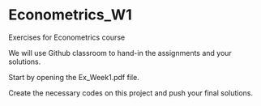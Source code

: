 # Econometrics_W1
Exercises for Econometrics course

We will use Github classroom to hand-in the assignments and your solutions.

Start by opening the Ex_Week1.pdf file.

Create the necessary codes on this project and push your final solutions.